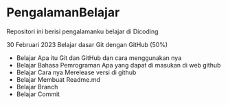 PengalamanBelajar
==
Repositori ini berisi pengalamanku belajar di Dicoding

30 Februari 2023
Belajar dasar Git dengan GitHub (50%)
- Belajar Apa itu Git dan GitHub dan cara menggunakan nya
- Belajar Bahasa Pemrograman Apa yang dapat di masukan di web github 
- Belajar Cara nya Merelease versi di github
- Belajar Membuat Readme.md
- Belajar Branch
- Belajar Commit
